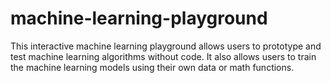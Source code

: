 # machine-learning-playground
This interactive machine learning playground allows users to prototype and test machine learning algorithms without code. 
It also allows users to train the machine learning models using their own data or math functions.
